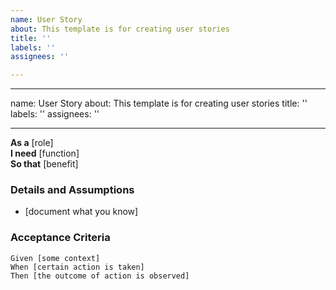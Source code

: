 ```yaml
---
name: User Story
about: This template is for creating user stories
title: ''
labels: ''
assignees: ''

---
```


---
name: User Story
about: This template is for creating user stories
title: ''
labels: ''
assignees: ''

---

**As a** [role]  
**I need** [function]  
**So that** [benefit]  
       
### Details and Assumptions
* [document what you know]
       
### Acceptance Criteria  
       
```gherkin
Given [some context]
When [certain action is taken]
Then [the outcome of action is observed]
```
